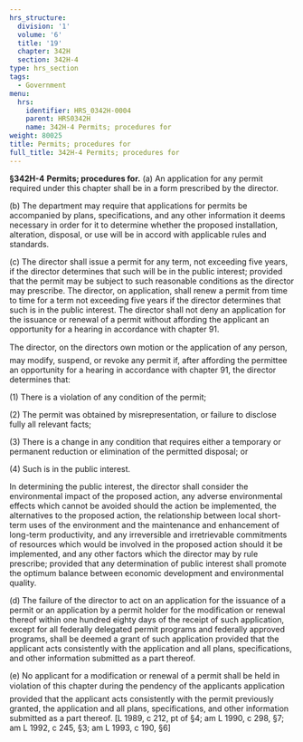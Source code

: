 ```yaml
---
hrs_structure:
  division: '1'
  volume: '6'
  title: '19'
  chapter: 342H
  section: 342H-4
type: hrs_section
tags:
  - Government
menu:
  hrs:
    identifier: HRS_0342H-0004
    parent: HRS0342H
    name: 342H-4 Permits; procedures for
weight: 80025
title: Permits; procedures for
full_title: 342H-4 Permits; procedures for
---
```

**§342H-4** **Permits; procedures for.** (a) An application for any permit required under this chapter shall be in a form prescribed by the director.

(b) The department may require that applications for permits be accompanied by plans, specifications, and any other information it deems necessary in order for it to determine whether the proposed installation, alteration, disposal, or use will be in accord with applicable rules and standards.

(c) The director shall issue a permit for any term, not exceeding five years, if the director determines that such will be in the public interest; provided that the permit may be subject to such reasonable conditions as the director may prescribe. The director, on application, shall renew a permit from time to time for a term not exceeding five years if the director determines that such is in the public interest. The director shall not deny an application for the issuance or renewal of a permit without affording the applicant an opportunity for a hearing in accordance with chapter 91.

The director, on the directors own motion or the application of any person, may modify, suspend, or revoke any permit if, after affording the permittee an opportunity for a hearing in accordance with chapter 91, the director determines that:

(1) There is a violation of any condition of the permit;

(2) The permit was obtained by misrepresentation, or failure to disclose fully all relevant facts;

(3) There is a change in any condition that requires either a temporary or permanent reduction or elimination of the permitted disposal; or

(4) Such is in the public interest.

In determining the public interest, the director shall consider the environmental impact of the proposed action, any adverse environmental effects which cannot be avoided should the action be implemented, the alternatives to the proposed action, the relationship between local short-term uses of the environment and the maintenance and enhancement of long-term productivity, and any irreversible and irretrievable commitments of resources which would be involved in the proposed action should it be implemented, and any other factors which the director may by rule prescribe; provided that any determination of public interest shall promote the optimum balance between economic development and environmental quality.

(d) The failure of the director to act on an application for the issuance of a permit or an application by a permit holder for the modification or renewal thereof within one hundred eighty days of the receipt of such application, except for all federally delegated permit programs and federally approved programs, shall be deemed a grant of such application provided that the applicant acts consistently with the application and all plans, specifications, and other information submitted as a part thereof.

(e) No applicant for a modification or renewal of a permit shall be held in violation of this chapter during the pendency of the applicants application provided that the applicant acts consistently with the permit previously granted, the application and all plans, specifications, and other information submitted as a part thereof. [L 1989, c 212, pt of §4; am L 1990, c 298, §7; am L 1992, c 245, §3; am L 1993, c 190, §6]